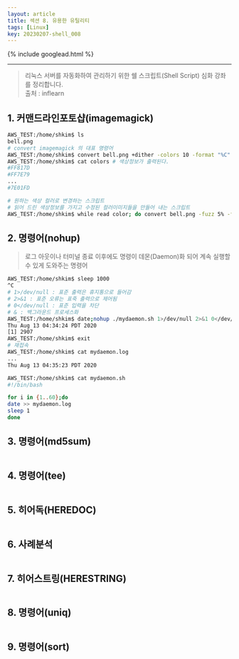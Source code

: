 ```yaml
---
layout: article
title: 섹션 8. 유용한 유틸리티
tags: [Linux]
key: 20230207-shell_008
---
```


{% include googlead.html %}

---

> 리눅스 서버를 자동화하여 관리하기 위한 쉘 스크립트(Shell Script) 심화 강좌를 정리합니다.  
> 출처 : inflearn  

## 1. 커맨드라인포토샵(imagemagick)

```bash
AWS_TEST:/home/shkim$ ls
bell.png
# convert imagemagick 의 대표 명령어
AWS_TEST:/home/shkim$ convert bell.png +dither -colors 10 -format "%C" histogram:info: | sed -n 's/^[]*\(.*\):.*[#]\([0-9a-fA-F]*\) .*$/#\2/p' | sort -r -n -k 1 -t "," | cut -c-7 > colors
AWS_TEST:/home/shkim$ cat colors # 색상정보가 출력된다.
#FF817D
#FF7E79
...
#7E01FD

# 원하는 색상 컬러로 변경하는 스크립트
# 읽어 드린 색상정보를 가지고 수정된 컬러이미지들을 만들어 내는 스크립트
AWS_TEST:/home/shkim$ while read color; do convert bell.png -fuzz 5% -fill black -opaque ${color} bell_${color}.png; done < colors
```

## 2. 명령어(nohup)

> 로그 아웃이나 터미널 종료 이후에도 명령이 데몬(Daemon)화 되어 계속 실행할 수 있게 도와주는 명령어

```bash
AWS_TEST:/home/shkim$ sleep 1000
^C
# 1>/dev/null : 표준 출력은 휴지통으로 들어감
# 2>&1 : 표준 오류는 표죽 출력으로 제어됨
# 0</dev/null : 표준 입력을 차단
# & : 백그라운드 프로세스화
AWS_TEST:/home/shkim$ date;nohup ./mydaemon.sh 1>/dev/null 2>&1 0</dev/null &
Thu Aug 13 04:34:24 PDT 2020
[1] 2907
AWS_TEST:/home/shkim$ exit
# 재접속
AWS_TEST:/home/shkim$ cat mydaemon.log
...
Thu Aug 13 04:35:23 PDT 2020

AWS_TEST:/home/shkim$ cat mydaemon.sh
#!/bin/bash

for i in {1..60};do
date >> mydaemon.log
sleep 1
done
```

## 3. 명령어(md5sum)

```bash
```

## 4. 명령어(tee)

```bash
```

## 5. 히어독(HEREDOC)

```bash
```

## 6. 사례분석

```bash
```

## 7. 히어스트링(HERESTRING)

```bash
```

## 8. 명령어(uniq)

```bash
```

## 9. 명령어(sort)

```bash
```
